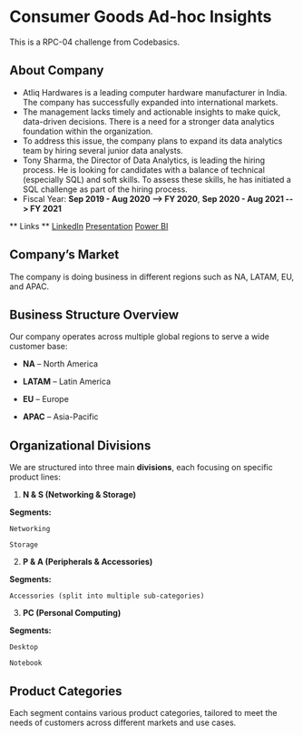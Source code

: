 # Consumer Goods Ad-hoc Insights
This is a RPC-04 challenge from Codebasics.

## About Company
 + Atliq Hardwares is a leading computer hardware manufacturer in India. The company has successfully expanded into international markets.
 + The management lacks timely and actionable insights to make quick, data-driven decisions. There is a need for a stronger data analytics foundation within the organization.
 + To address this issue, the company plans to expand its data analytics team by hiring several junior data analysts.
 + Tony Sharma, the Director of Data Analytics, is leading the hiring process. He is looking for candidates with a balance of technical (especially SQL) and soft skills. To assess these skills, he has initiated a SQL challenge as part of the hiring process.
 + Fiscal Year: **Sep 2019 - Aug 2020 --> FY 2020**, **Sep 2020 - Aug 2021 --> FY 2021**

** Links ** 
[LinkedIn](---)
[Presentation](---)
[Power BI](---)

## Company’s Market
The company is doing business in different regions such as NA, LATAM, EU, and APAC.

## Business Structure Overview
Our company operates across multiple global regions to serve a wide customer base:
+ **NA** – North America

+ **LATAM** – Latin America

+ **EU** – Europe

+ **APAC** – Asia-Pacific

## Organizational Divisions
We are structured into three main **divisions**, each focusing on specific product lines:

1. **N & S (Networking & Storage)**

  **Segments:**

    Networking

    Storage

2. **P & A (Peripherals & Accessories)**

  **Segments:**

    Accessories (split into multiple sub-categories)

3. **PC (Personal Computing)**

  **Segments:**

    Desktop

    Notebook

## Product Categories
Each segment contains various product categories, tailored to meet the needs of customers across different markets and use cases.



